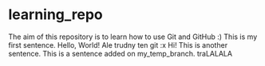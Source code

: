 # learning_repo
The aim of this repository is to learn how to use Git and GitHub :)
This is my first sentence.
Hello, World!
Ale trudny ten git :x
Hi!
This is another sentence.
This is a sentence added on my_temp_branch.
traLALALA